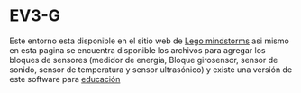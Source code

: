 # EV3-G

Este entorno esta disponible en el sitio web de [Lego mindstorms](https://www.lego.com/es-es/themes/mindstorms/downloads) asi mismo en esta pagina se encuentra disponible los archivos para agregar los bloques de sensores (medidor de energía, Bloque girosensor, sensor de sonido, sensor de temperatura y sensor ultrasónico) y existe una versión de este software para [educación](https://education.lego.com/es-es/downloads/retiredproducts/mindstorms-ev3-lab/software/)

